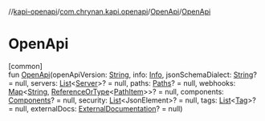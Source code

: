 //[kapi-openapi](../../../index.md)/[com.chrynan.kapi.openapi](../index.md)/[OpenApi](index.md)/[OpenApi](-open-api.md)

# OpenApi

[common]\
fun [OpenApi](-open-api.md)(openApiVersion: [String](https://kotlinlang.org/api/latest/jvm/stdlib/kotlin/-string/index.html), info: [Info](../-info/index.md), jsonSchemaDialect: [String](https://kotlinlang.org/api/latest/jvm/stdlib/kotlin/-string/index.html)? = null, servers: [List](https://kotlinlang.org/api/latest/jvm/stdlib/kotlin.collections/-list/index.html)&lt;[Server](../-server/index.md)&gt;? = null, paths: [Paths](../-paths/index.md)? = null, webhooks: [Map](https://kotlinlang.org/api/latest/jvm/stdlib/kotlin.collections/-map/index.html)&lt;[String](https://kotlinlang.org/api/latest/jvm/stdlib/kotlin/-string/index.html), [ReferenceOrType](../-reference-or-type/index.md)&lt;[PathItem](../-path-item/index.md)&gt;&gt;? = null, components: [Components](../-components/index.md)? = null, security: [List](https://kotlinlang.org/api/latest/jvm/stdlib/kotlin.collections/-list/index.html)&lt;JsonElement&gt;? = null, tags: [List](https://kotlinlang.org/api/latest/jvm/stdlib/kotlin.collections/-list/index.html)&lt;[Tag](../-tag/index.md)&gt;? = null, externalDocs: [ExternalDocumentation](../-external-documentation/index.md)? = null)
